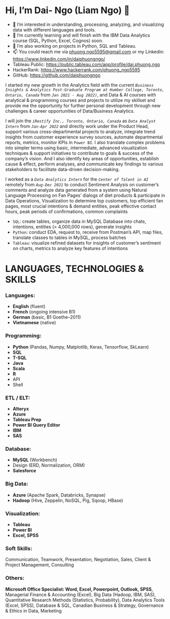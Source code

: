 # Hi, I’m Dai- Ngo (Liam Ngo) 👋 

- 👀 I’m interested in understanding, processing, analyzing, and visualizing data with different languages and tools.
- 🌱 I’m currently learning and will finish with the IBM Data Analytics course (SQL, Python, Excel, Cognos) soon.
- 💞️ I’m also working on projects in Python, SQL and Tableau.
- 📫 You could reach me via phuong.ngo5595@gmail.com or my Linkedin: https://www.linkedin.com/in/daiphuongngo/
- Tableau Public: https://public.tableau.com/app/profile/dai.phuong.ngo
- HackerRank: https://www.hackerrank.com/phuong_ngo5595
- GitHub: https://github.com/daiphuongngo

I started my new growth in the Analytics field with the current *`Business Insights & Analytics Post-Graduate Program at Humber College, Toronto, Ontario, Canada`* from *`Jan 2021 - Aug 2022)`*, and Data & AI courses with analytical & programming courses and projects to utilize my skillset and provide me the opportunity for further personal development through new challenges & career opportunities of Data/Business Analytics.

I will join the *`iRestify Inc., Toronto, Ontario, Canada`* as *`Data Analyst Intern`* from *`Jan-Apr 2022`* and directly work under the Product Head, support various cross-departmental projects to analyze, integrate trend insights from customer experience survey sources, automate departmental reports, metrics, monitor KPIs in `Power BI`. I also translate complex problems into simpler terms using basic, intermediate, advanced visualization techniques & support initiatives to contribute to goals & success of the company’s vision. And I also identify key areas of opportunities, establish cause & effect, perform analyses, and communicate key findings to various stakeholders to facilitate data-driven decision-making.

I worked as a *`Data Analytics Intern`* for the *`Center of Talent in AI`* remotely from *`Aug-Dec 2021`* to conduct Sentiment Analysis on customer’s comments and analyze data generated from a system using Natural Language Processing on Fan Pages’ dialogs of diet products & participate in Data Operations, Visualization to determine top customers, top efficient fan pages, most crucial intentions & demand entities, peak effective contact hours, peak periods of confirmations, common complaints
+ `SQL`: create tables, organize data in MySQL Database into chats, intentions, entities (> 4,000,000 rows), generate insights
+ `Python`: conduct EDA, request to, receive from Postman’s API, map files, translate classes to tables in MySQL, process batches
+ `Tableau`: visualize refined datasets for insights of customer’s sentiment on charts, metrics to analyze key features of intentions

# LANGUAGES, TECHNOLOGIES & SKILLS

### Languages:

+ **English** (fluent)
+ **French** (ongoing intensive B1)
+ **German** (basic, B1 Goethe–2011)
+ **Vietnamese** (native)

### Programming:	

+ **Python** (Pandas, Numpy, Matplotlib, Keras, Tensorflow, SkLearn)
+ **SQL**
+ **T-SQL**
+ **Java**
+ **Scala**
+ **R**
+ API
+ Shell

### ETL / ELT:	

+ **Alteryx**
+ **Azure**
+ **Tableau Prep**
+ **Power BI Query Editor**
+ **IBM**
+ **SAS**

### Database:	

+ **MySQL** (Workbench)
+ Design (ERD, Normalization, ORM)
+ **Salesforce** 

### Big Data:

+ **Azure** (Apache Spark, Databricks, Synapse)
+ **Hadoop** (Hive, Zeppelin, NoSQL, Pig, Sqoop, HBase)

### Visualization:

+ **Tableau**
+ **Power BI**
+ **Excel, SPSS**

### Soft Skills:	

Communication, Teamwork, Presentation, Negotiation, Sales, Client & Project Management, Consulting

### Others:	

**Microsoft Office Specialist: Word, Excel, Powerpoint, Outlook, SPSS**, Managerial Finance & Accounting (Excel), Big Data (Hadoop, IBM, SAS), Quantitative Research Methods (Statistics, Probability), Data Analytics Tools (Excel, SPSS), Database & SQL, Canadian Business & Strategy, Governance & Ethics in Data, Marketing 


